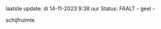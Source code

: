 laatste update: 
di 14-11-2023  9:38   uur 
Status: FAALT - geel - 
<div class="service Y">schijfruimte</div>